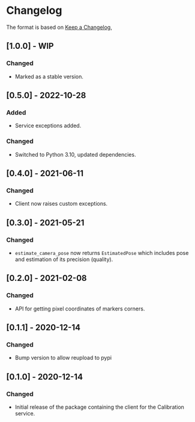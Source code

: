 # Changelog

The format is based on [Keep a Changelog](https://keepachangelog.com/en/1.0.0/),

## [1.0.0] - WIP

### Changed

- Marked as a stable version.

## [0.5.0] - 2022-10-28
### Added
- Service exceptions added.

### Changed
- Switched to Python 3.10, updated dependencies.

## [0.4.0] - 2021-06-11
### Changed
- Client now raises custom exceptions.

## [0.3.0] - 2021-05-21
### Changed
- `estimate_camera_pose` now returns `EstimatedPose` which includes pose and estimation of its precision (quality). 

## [0.2.0] - 2021-02-08
### Changed
- API for getting pixel coordinates of markers corners.

## [0.1.1] - 2020-12-14
### Changed
- Bump version to allow reupload to pypi

## [0.1.0] - 2020-12-14
### Changed
- Initial release of the package containing the client for the Calibration service.